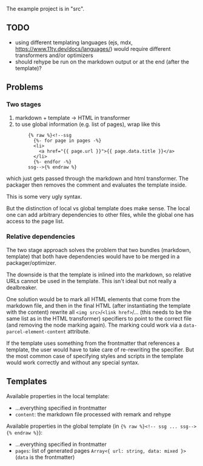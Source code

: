 The example project is in "src".

## TODO

- using different templating languages (ejs, mdx, https://www.11ty.dev/docs/languages/) would require different transformers and/or optimizers
- should rehype be run on the markdown output or at the end (after the template)?

## Problems

### Two stages

1. markdown + template -> HTML in transformer
2. to use global information (e.g. list of pages), wrap like this

```
        {% raw %}<!--ssg
          {%- for page in pages -%}
          <li>
            <a href="{{ page.url }}">{{ page.data.title }}</a>
          </li>
          {%- endfor -%}
        ssg-->{% endraw %}
```

which just gets passed through the markdown and html transformer. The packager then removes the comment and evaluates the template inside.

This is some very ugly syntax.

But the distinction of local vs global template does make sense. The local one can add arbitrary dependencies to other files, while the global one
has access to the page list.

### Relative dependencies

The two stage approach solves the problem that two bundles (markdown, template) that both have dependencies would have to be merged in a packager/optimizer.

The downside is that the template is inlined into the markdown, so relative URLs cannot be used in the template. This isn't ideal but not really a dealbreaker.

One solution would be to mark all HTML elements that come from the markdown file, and then in the final HTML (after instantiating the template with the content)
rewrite all `<img src>`/`<link href>`/... (this needs to be the same list as in the HTML transformer) specifiers to point to the correct file (and removing the node marking again).
The marking could work via a `data-parcel-element-content` attribute.

If the template uses something from the frontmatter that references a template, the user would have to take care of re-rewriting the specifier. But the most
common case of specifying styles and scripts in the template would work correctly and without any special syntax.

## Templates

Available properties in the local template:

- ...everything specified in frontmatter
- `content`: the markdown file processed with remark and rehype

Available properties in the global template (in `{% raw %}<!-- ssg ... ssg-->{% endraw %}`):

- ...everything specified in frontmatter
- `pages`: list of generated pages `Array<{ url: string, data: mixed }>` (`data` is the frontmatter)

